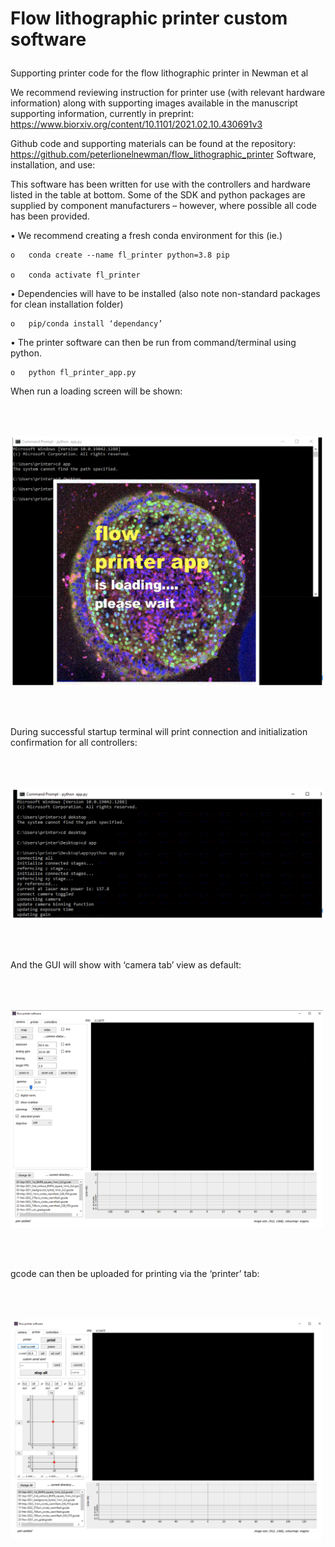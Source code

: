 # <p>  <b>Flow lithographic printer custom software </b> </p>
Supporting printer code for the flow lithographic printer in Newman et al

We recommend reviewing instruction for printer use (with relevant hardware information) along with supporting images available in the manuscript supporting information, currently in preprint: https://www.biorxiv.org/content/10.1101/2021.02.10.430691v3

Github code and supporting materials can be found at the repository: https://github.com/peterlionelnewman/flow_lithographic_printer 
Software, installation, and use:

This software has been written for use with the controllers and hardware listed in the table at bottom. Some of the SDK and python packages are supplied by component manufacturers – however, where possible all code has been provided.

  •	We recommend creating a fresh conda environment for this (ie.)
  
    o	conda create --name fl_printer python=3.8 pip
  
    o	conda activate fl_printer
    
  •	Dependencies will have to be installed (also note non-standard packages for clean installation folder)
  
    o	pip/conda install ‘dependancy’
    
  •	The printer software can then be run from command/terminal using python.
  
    o	python fl_printer_app.py


When run a loading screen will be shown:

<img src="https://github.com/peterlionelnewman/flow_lithographic_printer/blob/main/instruction_images/img_1.png" width="500" title="img_1" align="center" vspace = "50">


During successful startup terminal will print connection and initialization confirmation for all controllers:

<img src="https://github.com/peterlionelnewman/flow_lithographic_printer/blob/main/instruction_images/img_2.png" width="500" title="img_2" align="center" vspace = "50">


And the GUI will show with ‘camera tab’ view as default:

<img src="https://github.com/peterlionelnewman/flow_lithographic_printer/blob/main/instruction_images/img_3.png" width="500" title="img_3" align="center" vspace = "50">


gcode can then be uploaded for printing via the ‘printer’ tab:
 
<img src="https://github.com/peterlionelnewman/flow_lithographic_printer/blob/main/instruction_images/img_4.png" width="500" title="img_4" align="center" vspace = "50">
